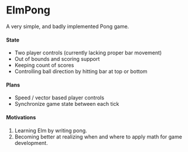 # ElmPong

A very simple, and badly implemented Pong game.

#### State
* Two player controls (currently lacking proper bar movement)
* Out of bounds and scoring support
* Keeping count of scores
* Controlling ball direction by hitting bar at top or bottom 

#### Plans
* Speed / vector based player controls
* Synchronize game state between each tick

#### Motivations
1. Learning Elm by writing pong.
2. Becoming better at realizing when and where to apply math for game development.
